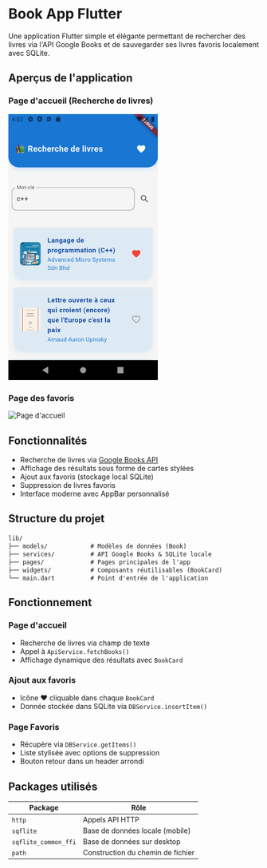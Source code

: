 # Book App Flutter

Une application Flutter simple et élégante permettant de rechercher des livres via l'API Google Books et de sauvegarder ses livres favoris localement avec SQLite.



## Aperçus de l'application

### Page d'accueil (Recherche de livres)

<img src="page_home.png" alt="Page d'accueil" width="300"/>

### Page des favoris

<img src="home_favoris.png" alt="Page d'accueil" width="300"/>



## Fonctionnalités

* Recherche de livres via [Google Books API](https://developers.google.com/books/)
* Affichage des résultats sous forme de cartes stylées
* Ajout aux favoris (stockage local SQLite)
* Suppression de livres favoris
* Interface moderne avec AppBar personnalisé



## Structure du projet

```
lib/
├── models/            # Modèles de données (Book)
├── services/          # API Google Books & SQLite locale
├── pages/             # Pages principales de l'app
├── widgets/           # Composants réutilisables (BookCard)
└── main.dart          # Point d'entrée de l'application
```



## Fonctionnement

### Page d'accueil

* Recherche de livres via champ de texte
* Appel à `ApiService.fetchBooks()`
* Affichage dynamique des résultats avec `BookCard`

### Ajout aux favoris

* Icône ❤️ cliquable dans chaque `BookCard`
* Donnée stockée dans SQLite via `DBService.insertItem()`

### Page Favoris

* Récupère via `DBService.getItems()`
* Liste stylisée avec options de suppression
* Bouton retour dans un header arrondi



## Packages utilisés

| Package              | Rôle                              |
| -------------------- | --------------------------------- |
| `http`               | Appels API HTTP                   |
| `sqflite`            | Base de données locale (mobile)   |
| `sqflite_common_ffi` | Base de données sur desktop       |
| `path`               | Construction du chemin de fichier |


